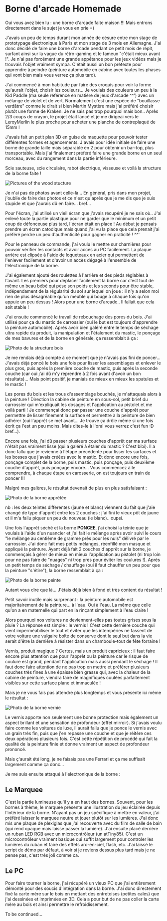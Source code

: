 
# Borne d'arcade Homemade

Oui vous avez bien lu : une borne d'arcade faite maison !!! Mais entrons directement dans le sujet je vous en prie =)

J'avais un peu de temps durant mon année de césure entre mon stage de prototypage électronique à Paris et mon stage de 3 mois en Allemagne. J'ai donc décidé de faire une borne d'arcade pendant ce petit mois de répit, surfant ainsi sur la vague du rétro-gaming et le fameux "c'était mieux avant !". Je n'ai pas forcément une grande appétance pour les jeux vidéos mais je trouvais l'objet vraiment sympa. C'était aussi un bon prétexte pour apprendre à peindre (peinture automobile en cabine avec toutes les phases qui vont bien mais vous verrez ça plus tard).

J'ai commencé à mon habitude par faire des croquis pour voir la forme qu'aurait l'objet, choisir les couleurs... Je voulais des couleurs un peu à la Kid Paddle (ma seule référence en matière de jeux d'arcade ^^') avec un mélange de violet et de vert. Normalement c'est une espèce de "bouillasse verdâtre" comme le dirait si bien Martin Mystère mais j'ai préféré choisir plutôt une forme de Kraken. Je ne sais pas trop pourquoi mais bon.. Après 2/3 coups de crayon, le projet était lancé et je me dirigeai vers le LeroyMerlin le plus proche pour acheter une planche de contreplaqué de 15mm !

J'avais fait un petit plan 3D en guise de maquette pour pouvoir tester différentes formes et agencements. J'avais pour idée initiale de faire une borne de grande taille mais séparable en 2 pour obtenir un bar-top, plus transportable. Mais j'ai finalement préféré faire une grande borne en un seul morceau, avec du rangement dans la partie inférieure.

Scie sauteuse, scie circulaire, rabot électrique, visseuse et voilà la structure de la borne faite !

![Pictures of the wood stucture](structure_bois.jpg)

Je n'ai pas de photos avant celle-là... En général, pris dans mon projet, j'oublie de faire des photos et ce n'est qu'après que je me dis que je suis stupide et que j'aurais dû en faire... bref...

Pour l'écran, j'ai utilisé un vieil écran que j'avais récupéré je ne sais où.. J'ai enlevé toute la partie plastique pour ne garder que le minimum et un petit coup de défonceuse plus tard, l'écran était en place ! Au début je pensais prendre un écran catodique mais quand j'ai vu la place que cela prenait j'ai préféré perdre un peu d'authenticité pour gagner en praticité ! ^^'

Pour le panneau de commande, j'ai voulu le mettre sur charnières pour pouvoir vérifier les contacts et avoir accès au PC facilement. La plaque arrière est clipsée à l'aide de loqueteaux en acier qui permettent de l'enlever facilement et d'avoir un accès dégagé à l'ensemble de l'électronique de la borne.

J'ai également ajouté des roulettes à l'arrière et des pieds réglables à l'avant. Les premiers pour déplacer facilement la borne car c'est tout de même un beau bébé qui pèse son poids et les seconds pour être stable, indépendament de la régularité du sol sur lequel on joue : il n'y a selon moi rien de plus désagréable qu'un meuble qui bouge à chaque fois qu'on appuie un peu dessus ! Alors pour une borne d'arcade.. Il fallait que cela soit stable !

J'ai ensuite commencé le travail de rebouchage des pores du bois. J'ai utilisé pour ça du mastic de carrossier (oui le but est toujours d'apprendre la peinture automobile). Après avoir bien galéré entre le temps de séchage ultra rapide du produit, la manipulation et l'étalement du mastic, le ponçage de mes bavures et de la borne en générale, ça ressemblait à ça :

![Photo de la structure bois](../assets/images/borne_arcade/pieds+mastic.jpg)

Je me rendais déjà compte à ce moment que je n'avais pas fini de poncer... J'avais déjà poncé le bois une fois pour lisser les assemblages et enlever le plus gros, puis après la première couche de mastic, puis après la seconde couche (car oui j'ai dû m'y reprendre à 2 fois avant d'avoir un bon résultats)... Mais point positif, je maniais de mieux en mieux les spatules et le mastic !

Les pores du bois et les trous d'assemblage bouchés, je m'attaquais alors à la peinture ! Direction la cabine de peinture en sous-sol, petit brief du carrossier qui m'expliquait les dosages et l'application au pistolet et me voilà parti ! Je commençai donc par passer une couche d'apprêt pour permettre de lisser finement la surface et permettre à la peinture de bien adhérer (oui l'apprêt se met avant... Je trouve ça drôle même si une fois écrit ça l'est un peu moins. Mais dites-le à l'oral vous verrez c'est fun :D bref...).

Encore une fois, j'ai dû passer plusieurs couches d'apprêt car ma surface n'était pas vraiment lisse (qui a galéré à étaler du mastic ? C'est bibi). Il a donc fallu que je revienne à l'étape précédente pour lisser les surfaces et les bosses que j'avais créées avec le mastic. Et donc encore une fois, ponçage complet de la borne, puis mastic, puis ponçage, puis deuxième couche d'apprêt, puis ponçage encore... Vous commencez à le comprendre, à chaque étape en carosserie, on est toujours en train de poncer !!!

Malgré mes galères, le résultat devenait de plus en plus satisfaisant :

![Photo de la borne apprêtée](../assets/images/borne_arcade/appret.jpg)

nb : les deux teintes differentes (jaune et blanc) viennent du fait que j'aie changé de type d'apprêt entre les 2 couches : j'ai fini le vieux pôt de jaune et il m'a fallu piquer un peu du nouveau (le blanc).. oupsi.

Une fois l'apprêt séché et la borne **PONCEE**, j'ai choisi la teinte que je voulais à l'aide d'un nuancier et j'ai fait le mélange après avoir suivi le cours "le mélange au centième de gramme près pour les nuls" délivré par le carrossier. J'ai donc fait mes petits mélanges, réenfillé mon masque et appliqué la peinture. Ayant déjà fait 2 couches d'apprêt sur la borne, je commençais à gérer de mieux en mieux l'application au pistolet (ni trop loin pour ne pas faire de "nuages" ni trop près pour éviter les coulures !). Après un petit temps de séchage / chauffage (oui il faut chauffer un peu pour que la peinture "s'étire"), la borne ressemblait à ça :

![Photo de la borne peinte](../assets/images/borne_arcade/peinture.jpg)

Autant vous dire que là... J'étais déjà bien à fond et très content du résultat !

Petit savoir inutile mais surprenant : la peinture automobile est majoritairement de la peinture... à l'eau. Oui à l'eau. La même que celle qu'on a en maternelle qui part en la rinçant simplement à l'eau claire !

Alors pourquoi nos voitures ne deviennent-elles pas toutes grises sous la pluie ? La réponse est simple : le vernis ! C'est cette dernière couche qui vient imperméabiliser le tout et éviter que les intempéries ne fassent de votre voiture une vulgaire boîte de conserve dont le seul but dans la vie serait d'être la dernière à résister dans un chamboule-tout de fête forraine !

Vernis, produit magique ? Certes, mais un produit capricieux : il faut faire encore plus attention que pour l'apprêt ou la peinture car le risque de coulure est grand, pendant l'application mais aussi pendant le séchage ! Il faut donc faire attention de ne pas trop en mettre et préférer plusieurs couches très fines à une épaisse bien grasse qui, avec la chaleur de la cabine de peinture, viendra faire de magnifiques coulées parfaitement visibles sur cette surface plane et immaculée !

Mais je ne vous fais pas attendre plus longtemps et vous présente ici même le résultat :

![Photo de la borne vernie](../assets/images/borne_arcade/vernis.jpg)

Le vernis apporte non seulement une bonne protection mais également un aspect brillant et une sensation de profondeur (effet mirroir). Si j'avais voulu faire comme les voitures de luxe, il aurait fallu que je ponce le vernis avec un grain très fin, puis que j'en repasse une couche et que je réitère ces deux opérations plusieurs fois. C'est cette répétition de procédé qui fait la qualité de la peinture finie et donne vraiment un aspect de profondeur prononcé.

Mais ç'aurait été long, je ne faisais pas une Ferrari et ça me suffisait largement comme ça donc...

Je me suis ensuite attaqué à l'electronique de la borne :

## Le Marquee

C'est la partie lumineuse qu'il y a en haut des bornes. Souvent, pour les bornes à thème, le marquee présente une illustration du jeu éclairée depuis l'intérieur de la borne. N'ayant pas un jeu spécifique à mettre en valeur, j'ai préféré laisser le marquee neutre et jouer plutôt sur les lumières. J'ai donc mis une plaque de plexiglas que j'ai recouverte avec du film de salle de bain (qui rend opaque mais laisse passer la lumière). J'ai ensuite placé derrière un ruban LED RGB avec un microcontrôleur (un atTiny85). C'est un microcontrôleur vraiment basique qui suffit largement pour controler les lumières du ruban et faire des effets arc-en-ciel, flash, etc. J'ai laissé le script de démo par défaut, à voir si je reviens dessus plus tard mais je ne pense pas, c'est très joli comme ca.

## Le PC

Pour faire tourner la borne, j'ai récupéré un vieux PC que j'ai entièrement démonté pour des soucis d'intégration dans la borne. J'ai donc directement fixé la carte mère sur le bois en mettant des entretoises (petites cales) que j'ai dessinées et imprimées en 3D. Cela a pour but de ne pas coller la carte mère au bois et ainsi permettre le refroidissement.

To be continued...
